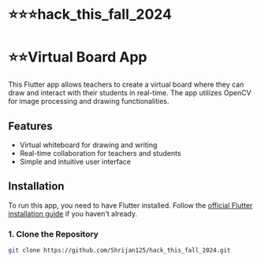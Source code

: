 # ⭐️⭐️⭐️hack_this_fall_2024
# ⭐️⭐️Virtual Board App

This Flutter app allows teachers to create a virtual board where they can draw and interact with their students in real-time. The app utilizes OpenCV for image processing and drawing functionalities.

## Features

- Virtual whiteboard for drawing and writing
- Real-time collaboration for teachers and students
- Simple and intuitive user interface

## Installation

To run this app, you need to have Flutter installed. Follow the [official Flutter installation guide](https://flutter.dev/docs/get-started/install) if you haven't already.

### 1. Clone the Repository

```bash
git clone https://github.com/Shrijan125/hack_this_fall_2024.git

